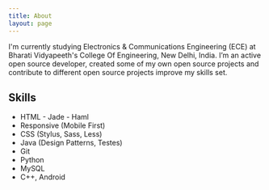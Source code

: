 ```yaml
---
title: About
layout: page
---
```

<!-- ![Profile Image]({{ site.url }}/{{ site.picture }}) -->

<p>I'm currently studying Electronics & Communications Engineering (ECE) at Bharati Vidyapeeth's College Of Engineering, New Delhi, India. I’m an active open source developer, created some of my own open source projects and contribute to different open source projects improve my skills set. 


<h2>Skills</h2>

<ul class="skill-list">
	<li>HTML - Jade - Haml</li>
	<li>Responsive (Mobile First)</li>
	<li>CSS (Stylus, Sass, Less)</li>
	<li>Java (Design Patterns, Testes)</li>
	<li>Git</li>
	<li>Python</li>
	<li>MySQL</li>
	<li>C++, Android</li>
</ul>


